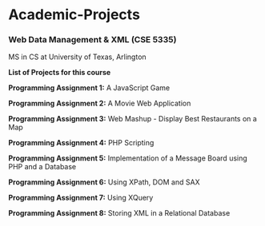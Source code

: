 # Academic-Projects
### Web Data Management & XML (CSE 5335)
MS in CS at University of Texas, Arlington

**List of Projects for this course**

**Programming Assignment 1:** A JavaScript Game

**Programming Assignment 2:** A Movie Web Application

**Programming Assignment 3:** Web Mashup - Display Best Restaurants on a Map

**Programming Assignment 4:** PHP Scripting

**Programming Assignment 5:** Implementation of a Message Board using PHP and a Database

**Programming Assignment 6:** Using XPath, DOM and SAX

**Programming Assignment 7:** Using XQuery

**Programming Assignment 8:** Storing XML in a Relational Database

